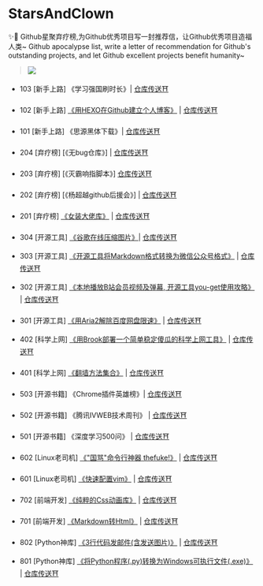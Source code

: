 # StarsAndClown

✨🤡 Github星聚弃疗榜,为Github优秀项目写一封推荐信，让Github优秀项目造福人类~ Github apocalypse list, write a letter of recommendation for Github's outstanding projects, and let Github excellent projects benefit humanity~

> ![](https://upload-images.jianshu.io/upload_images/3203841-bfb9c8d9fbcf3958.png)

* 103 [新手上路] 《学习强国刷时长》| [仓库传送⛩](https://github.com/fuck-xuexiqiangguo/Fuck-XueXiQiangGuo)

* 102 [新手上路]  [《用HEXO在Github建立个人博客》](用HEXO在Github建立个人博客) \|  [仓库传送⛩](https://github.com/hexojs/hexo)

* 101 [新手上路]  《思源黑体下载》|  [仓库传送⛩](https://github.com/adobe-fonts/source-han-sans)

- 204 [弃疗榜] [《无bug仓库》] | [仓库传送⛩](https://github.com/kelseyhightower/nocode)

- 203 [弃疗榜] [《灭霸响指脚本》] [仓库传送⛩](https://github.com/hotvulcan/Thanos.sh)

* 202 [弃疗榜] [《杨超越github后援会》] | [仓库传送⛩](https://github.com/ccyyycy)

* 201 [弃疗榜]  [《女装大佬库》](https://www.jianshu.com/p/ea4b6c71ac13) | [仓库传送⛩](https://github.com/daneden/animate.css)

* 304 [开源工具] [《谷歌在线压缩图片》](https://squoosh.app/)\| [仓库传送⛩](https://github.com/GoogleChromeLabs/squoosh/)

* 303 [开源工具] [《开源工具将Markdown格式转换为微信公众号格式》](https://www.jianshu.com/p/ebeeea770b81) |  [仓库传送⛩](https://github.com/lyricat/wechat-format)

* 302 [开源工具]  [《本地播放B站会员视频及弹幕, 开源工具you-get使用攻略》](https://www.jianshu.com/p/14d512257264) | [仓库传送⛩](https://github.com/soimort/you-get)

* 301 [开源工具]  [《用Aria2解除百度网盘限速》](https://github.com/aria2/aria2) \| [仓库传送⛩](https://www.jianshu.com/p/8eeb1da6171e)

* 402 [科学上网]  [《用Brook部署一个简单稳定傻瓜的科学上网工具》](https://zhaoolee.gitbooks.io/chrome/content/yong-brook-bu-shu-yi-ge-jian-dan-wen-ding-sha-gua-de-ke-xue-shang-wang-gong-ju.html) | [仓库传送⛩](https://github.com/txthinking/brook)

- 401 [科学上网] [《翻墙方法集合》](https://github.com/bannedbook/fanqiang/wiki) |  [仓库传送⛩](https://github.com/bannedbook/fanqiang)

-  503 [开源书籍]  《Chrome插件英雄榜》|  [仓库传送⛩](https://github.com/zhaoolee/ChromeAppHeroes)

- 502 [开源书籍] 《腾讯IVWEB技术周刊》 |  [仓库传送⛩](https://github.com/iv-web/weekly)

- 501 [开源书籍] 《深度学习500问》 |  [仓库传送⛩](https://github.com/scutan90/DeepLearning-500-questions)


* 602 [Linux老司机] [《"国骂"命令行神器 thefuke!》](https://www.jianshu.com/p/1415af160a22) | [仓库传送⛩](https://github.com/nvbn/thefuck)

* 601 [Linux老司机]  [《快速配置vim》](https://www.jianshu.com/p/33eea78b7bad) \| [仓库传送⛩](https://github.com/ma6174/vim-deprecated)

* 702 [前端开发]  [《纯粹的Css动画库》](https://www.jianshu.com/p/85725d376d1d) | [仓库传送⛩](https://github.com/daneden/animate.css)

* 701 [前端开发]  [《Markdown转Html》](https://www.jianshu.com/p/a57114bd9380) | [仓库传送⛩](https://github.com/showdownjs/showdown)

* 802 [Python神库]  [《3行代码发邮件\(含发送图片\)》](https://www.jianshu.com/p/1be807735914)  \|  [仓库传送⛩](https://github.com/kootenpv/yagmail)

* 801 [Python神库]  [《将Python程序\(.py\)转换为Windows可执行文件\(.exe\)》](https://www.jianshu.com/p/64cb9108a7c6) \| [仓库传送⛩](https://github.com/pyinstaller/pyinstaller)


